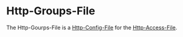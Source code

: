 # Http-Groups-File

The Http-Gourps-File is a [Http-Config-File](9000160.md) for the [Http-Access-File](9000161.md).